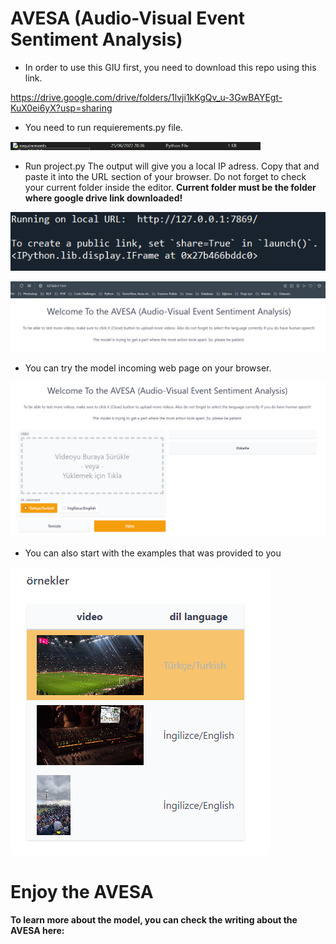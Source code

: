# AVESA (Audio-Visual Event Sentiment Analysis)

- In order to use this GIU first, you need to download this repo using this link.

https://drive.google.com/drive/folders/1lvji1kKgQv_u-3GwBAYEgt-KuX0ei6yX?usp=sharing

- You need to run requierements.py file.

<img src="img/reqirementsfile.png" width="400">

- Run project.py The output will give you a local IP adress. Copy that and paste it into the URL section of your browser. Do not forget to check your current folder inside the editor. **Current folder must be the folder where google drive link downloaded!**

![](img/ip.png)

![](img/paste.png)

- You can try the model incoming web page on your browser.

![](img/GIU.png)

- You can also start with the examples that was provided to you

![](img/samples.png)



# Enjoy the AVESA


**To learn more about the model, you can check the writing about the AVESA here:**
